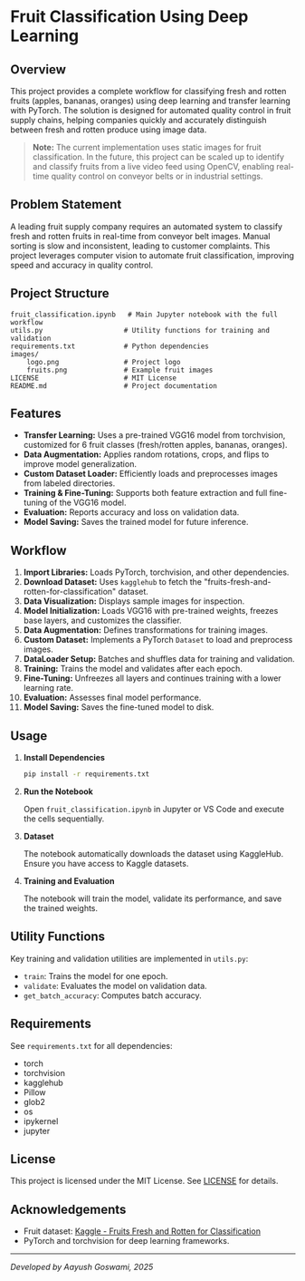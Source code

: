 # Fruit Classification Using Deep Learning

## Overview

This project provides a complete workflow for classifying fresh and rotten fruits (apples, bananas, oranges) using deep learning and transfer learning with PyTorch. The solution is designed for automated quality control in fruit supply chains, helping companies quickly and accurately distinguish between fresh and rotten produce using image data.

> **Note:** The current implementation uses static images for fruit classification. In the future, this project can be scaled up to identify and classify fruits from a live video feed using OpenCV, enabling real-time quality control on conveyor belts or in industrial settings.

## Problem Statement

A leading fruit supply company requires an automated system to classify fresh and rotten fruits in real-time from conveyor belt images. Manual sorting is slow and inconsistent, leading to customer complaints. This project leverages computer vision to automate fruit classification, improving speed and accuracy in quality control.

## Project Structure

```
fruit_classification.ipynb   # Main Jupyter notebook with the full workflow
utils.py                    # Utility functions for training and validation
requirements.txt            # Python dependencies
images/
    logo.png                # Project logo
    fruits.png              # Example fruit images
LICENSE                     # MIT License
README.md                   # Project documentation
```

## Features

- **Transfer Learning:** Uses a pre-trained VGG16 model from torchvision, customized for 6 fruit classes (fresh/rotten apples, bananas, oranges).
- **Data Augmentation:** Applies random rotations, crops, and flips to improve model generalization.
- **Custom Dataset Loader:** Efficiently loads and preprocesses images from labeled directories.
- **Training & Fine-Tuning:** Supports both feature extraction and full fine-tuning of the VGG16 model.
- **Evaluation:** Reports accuracy and loss on validation data.
- **Model Saving:** Saves the trained model for future inference.

## Workflow

1. **Import Libraries:** Loads PyTorch, torchvision, and other dependencies.
2. **Download Dataset:** Uses `kagglehub` to fetch the "fruits-fresh-and-rotten-for-classification" dataset.
3. **Data Visualization:** Displays sample images for inspection.
4. **Model Initialization:** Loads VGG16 with pre-trained weights, freezes base layers, and customizes the classifier.
5. **Data Augmentation:** Defines transformations for training images.
6. **Custom Dataset:** Implements a PyTorch `Dataset` to load and preprocess images.
7. **DataLoader Setup:** Batches and shuffles data for training and validation.
8. **Training:** Trains the model and validates after each epoch.
9. **Fine-Tuning:** Unfreezes all layers and continues training with a lower learning rate.
10. **Evaluation:** Assesses final model performance.
11. **Model Saving:** Saves the fine-tuned model to disk.

## Usage

1. **Install Dependencies**

   ```sh
   pip install -r requirements.txt
   ```

2. **Run the Notebook**

   Open `fruit_classification.ipynb` in Jupyter or VS Code and execute the cells sequentially.

3. **Dataset**

   The notebook automatically downloads the dataset using KaggleHub. Ensure you have access to Kaggle datasets.

4. **Training and Evaluation**

   The notebook will train the model, validate its performance, and save the trained weights.

## Utility Functions

Key training and validation utilities are implemented in `utils.py`:

- `train`: Trains the model for one epoch.
- `validate`: Evaluates the model on validation data.
- `get_batch_accuracy`: Computes batch accuracy.

## Requirements

See `requirements.txt` for all dependencies:

- torch
- torchvision
- kagglehub
- Pillow
- glob2
- os
- ipykernel
- jupyter

## License

This project is licensed under the MIT License. See [LICENSE](LICENSE) for details.

## Acknowledgements

- Fruit dataset: [Kaggle - Fruits Fresh and Rotten for Classification](https://www.kaggle.com/datasets/sriramr/fruits-fresh-and-rotten-for-classification)
- PyTorch and torchvision for deep learning frameworks.

---
*Developed by Aayush Goswami, 2025*
